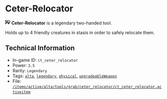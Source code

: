 # Ceter-Relocator

<img src="https://raw.githubusercontent.com/Ceterai/Enternia/main/items/active/alta/tools/grab/ceter_relocator/icon.png" alt="Ceter-Relocator icon" loading="lazy" height="16px" width="auto" /> **Ceter-Relocator** is a legendary two-handed tool.

Holds up to 4 friendly creatures in stasis in order to safely relocate them.

## Technical Information

- In-game ID: `ct_ceter_relocator`
- Power: `3.5`
- Rarity: `Legendary`
- Tags: [`alta`](https://ceterai.github.io/MyEnternia/Wiki/Tags/Alta), [`legendary`](https://ceterai.github.io/MyEnternia/Wiki/Tags/Legendary), [`physical`](https://ceterai.github.io/MyEnternia/Wiki/Tags/Physical), [`upgradeableWeapon`](https://ceterai.github.io/MyEnternia/Wiki/Tags/UpgradeableWeapon)
- File: [`/items/active/alta/tools/grab/ceter_relocator/ct_ceter_relocator.activeitem`](https://github.com/Ceterai/Enternia/blob/main/items/active/alta/tools/grab/ceter_relocator/ct_ceter_relocator.activeitem)
